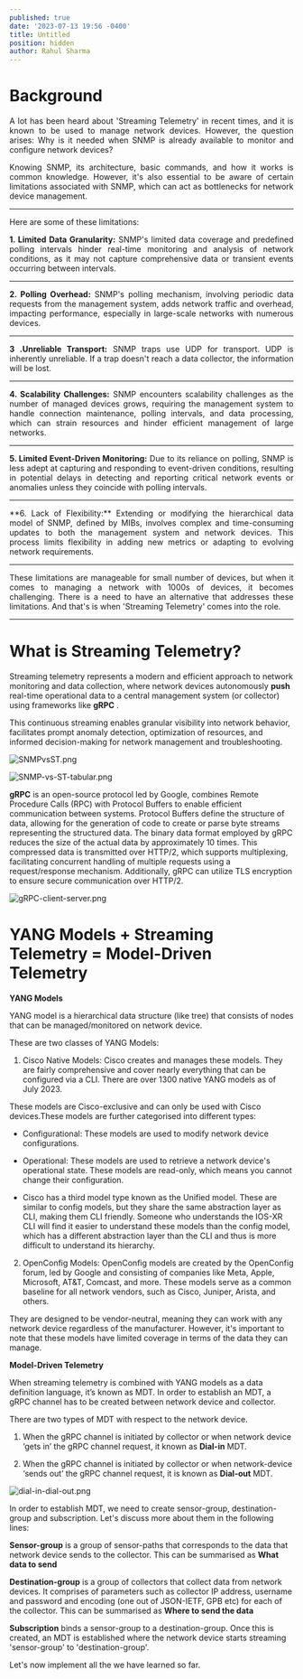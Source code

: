 ```yaml
---
published: true
date: '2023-07-13 19:56 -0400'
title: Untitled
position: hidden
author: Rahul Sharma
---
```



# Background

<div style="text-align: justify">
A lot has been heard about 'Streaming Telemetry' in recent times, and it is known to be used to manage network devices. However, the question arises: Why is it needed when SNMP is already available to monitor and configure network devices?

<br>
  
Knowing SNMP, its architecture, basic commands, and how it works is common knowledge. However, it's also essential to be aware of certain limitations associated with SNMP, which can act as bottlenecks for network device management. 

</div> 
<hr>
<div style="text-align: justify"> 
  
Here are some of these limitations:

</div> 

<div style="text-align: justify"> 

  
**1. Limited Data Granularity:** SNMP's limited data coverage and predefined polling intervals hinder real-time monitoring and analysis of network conditions, as it may not capture comprehensive data or transient events occurring between intervals.

</div> 
<hr>  
<div style="text-align: justify"> 
  
  
**2. Polling Overhead:** SNMP's polling mechanism, involving periodic data requests from the management system, adds network traffic and overhead, impacting performance, especially in large-scale networks with numerous devices.

</div> 
<hr>  
<div style="text-align: justify"> 
  
**3 .Unreliable Transport:** SNMP traps use UDP for transport. UDP is inherently unreliable. If a trap doesn't reach a data collector, the information will be lost.

</div>   
<hr>  
<div style="text-align: justify"> 
  
**4. Scalability Challenges:** SNMP encounters scalability challenges as the number of managed devices grows, requiring the management system to handle connection maintenance, polling intervals, and data processing, which can strain resources and hinder efficient management of large networks.

</div> 
<hr>  
<div style="text-align: justify"> 
  
**5. Limited Event-Driven Monitoring:** Due to its reliance on polling, SNMP is less adept at capturing and responding to event-driven conditions, resulting in potential delays in detecting and reporting critical network events or anomalies unless they coincide with polling intervals.

</div> 
<hr>  
<div style="text-align: justify">   
**6. Lack of Flexibility:** Extending or modifying the hierarchical data model of SNMP, defined by MIBs, involves complex and time-consuming updates to both the management system and network devices. This process limits flexibility in adding new metrics or adapting to evolving network requirements.

</div> 
<hr>  
<div style="text-align: justify"> 
  
These limitations are manageable for small number of devices, but when it comes to managing a network with 1000s of devices, it becomes challenging. There is a need to have an alternative that addresses these limitations. And that's is when 'Streaming Telemetry' comes into the role.

</div>   
<hr>

# What is Streaming Telemetry?

Streaming telemetry represents a modern and efficient approach to network monitoring and data collection, where network devices autonomously **push** real-time operational data to a central management system (or collector) using frameworks like **gRPC** .

This continuous streaming enables granular visibility into network behavior, facilitates prompt anomaly detection, optimization of resources, and informed decision-making for network management and troubleshooting.

![SNMPvsST.png]({{site.baseurl}}/images/SNMPvsST.png)

![SNMP-vs-ST-tabular.png]({{site.baseurl}}/images/SNMP-vs-ST-tabular.png)

**gRPC** is an open-source protocol led by Google, combines Remote Procedure Calls (RPC) with Protocol Buffers to enable efficient communication between systems. Protocol Buffers define the structure of data, allowing for the generation of code to create or parse byte streams representing the structured data. The binary data format employed by gRPC reduces the size of the actual data by approximately 10 times. This compressed data is transmitted over HTTP/2, which supports multiplexing, facilitating concurrent handling of multiple requests using a request/response mechanism. Additionally, gRPC can utilize TLS encryption to ensure secure communication over HTTP/2.


![gRPC-client-server.png]({{site.baseurl}}/images/gRPC-client-server.png)
# YANG Models + Streaming Telemetry = Model-Driven Telemetry

**YANG Models**

YANG model is a hierarchical data structure (like tree) that consists of nodes that can be managed/monitored on network device.

These are two classes of YANG Models:

1. Cisco Native Models: Cisco creates and manages these models. They are fairly comprehensive and cover nearly everything that can be configured via a CLI. There are over 1300 native YANG models as of July 2023. 

These models are Cisco-exclusive and can only be used with Cisco devices.These models are further categorised into different types:

 - Configurational: These models are used to modify network device configurations.
        
 - Operational: These models are used to retrieve a network device's operational state. These models are read-only, which means you cannot change their configuration.
 
 - Cisco has a third model type known as the Unified model. These are similar to config models, but they share the same abstraction layer as CLI, making them CLI friendly. Someone who understands the IOS-XR CLI will find it easier to understand these models than the config model, which has a different abstraction layer than the CLI and thus is more difficult to understand its hierarchy.

2. OpenConfig Models: OpenConfig models are created by the OpenConfig forum, led by Google and consisting of companies like Meta, Apple, Microsoft, AT&T, Comcast, and more. These models serve as a common baseline for all network vendors, such as Cisco, Juniper, Arista, and others. 

They are designed to be vendor-neutral, meaning they can work with any network device regardless of the manufacturer. However, it's important to note that these models have limited coverage in terms of the data they can manage.


**Model-Driven Telemetry**

When streaming telemetry is combined with YANG models as a data definition language, it’s known as MDT. In order to establish an MDT, a gRPC channel has to be created between network device and collector.

There are two types of MDT with respect to the network device. 

1. When the gRPC channel is initiated by collector or when network device ‘gets in’ the gRPC channel request, it known as **Dial-in** MDT.

2. When the gRPC channel is initiated by collector or when network-device ‘sends out’ the gRPC channel request, it is known as **Dial-out** MDT.

![dial-in-dial-out.png]({{site.baseurl}}/images/dial-in-dial-out.png)

In order to establish MDT, we need to create sensor-group, destination-group and subscription. Let's discuss more about them in the following lines:

**Sensor-group** is a group of sensor-paths that corresponds to the data that network device sends to the collector. This can be summarised as **What data to send** 

**Destination-group** is a group of collectors that collect data from network devices. It comprises of parameters such as collector IP address, username and password and encoding (one out of JSON-IETF, GPB etc) for each of the collector. This can be summarised as **Where to send the data**

**Subscription** binds a sensor-group to a destination-group. Once this is created, an MDT is established where the network device starts streaming 'sensor-group' to 'destination-group'.

Let's now implement all the we have learned so far.
